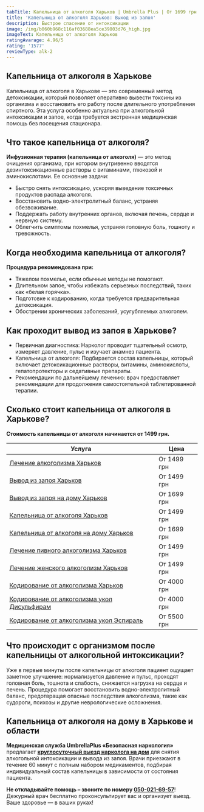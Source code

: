 ```yaml
---
tabTitle: Капельница от алкоголя Харьков | Umbrella Plus | От 1699 грн
title: 'Капельница от алкоголя Харьков: Выход из запоя'
description: Быстрое спасение от интоксикации
image: /img/b060b968c116af03688ea5ce39803d76_high.jpg
imageText: Капельница от алкоголя Харьков
ratingAvarage: 4.96/5
rating: '1577'
reviewType: alk-2
---
```


## Капельница от алкоголя в Харькове

Капельница от алкоголя в Харькове — это современный метод детоксикации, который позволяет оперативно вывести токсины из организма и восстановить его работу после длительного употребления спиртного. Эта услуга особенно актуальна при алкогольной интоксикации и запое, когда требуется экстренная медицинская помощь без посещения стационара.

## Что такое капельница от алкоголя?

**Инфузионная терапия (капельница от алкоголя)** — это метод очищения организма, при котором внутривенно вводятся дезинтоксикационные растворы с витаминами, глюкозой и аминокислотами. Ее основные задачи:

* Быстро снять интоксикацию, ускоряя выведение токсичных продуктов распада алкоголя.
* Восстановить водно-электролитный баланс, устраняя обезвоживание.
* Поддержать работу внутренних органов, включая печень, сердце и нервную систему.
* Облегчить симптомы похмелья, устраняя головную боль, тошноту и тревожность.

## Когда необходима капельница от алкоголя?

**Процедура рекомендована при:**

* Тяжелом похмелье, если обычные методы не помогают.
* Длительном запое, чтобы избежать серьезных последствий, таких как «белая горячка».
* Подготовке к кодированию, когда требуется предварительная детоксикация.
* Обострении хронических заболеваний, усугубляемых алкоголем.

## Как проходит вывод из запоя в Харькове?

* Первичная диагностика: Нарколог проводит тщательный осмотр, измеряет давление, пульс и изучает анамнез пациента.
* Капельница от алкоголя: Подбирается состав капельницы, который включает детоксикационные растворы, витамины, аминокислоты, гепатопротекторы и седативные препараты.
* Рекомендации по дальнейшему лечению: врач предоставляет рекомендации для продолжения самостоятельной таблетированной терапии.

## Сколько стоит капельница от алкоголя в Харькове?

**Стоимость капельницы от алкоголя начинается от 1499 грн.**

| Услуга                                                                                                                         | Цена        |
| ------------------------------------------------------------------------------------------------------------------------------ | ----------- |
| [Лечение алкоголизма Харьков](https://umbrella-plus.com.ua/kharkiv/lechenie-alkogolizma-kharkiv/)                              | От 1499 грн |
| [Вывод из запоя Харьков](https://umbrella-plus.com.ua/kharkiv/vivod-iz-zapoia-kharkiv/)                                        | От 1499 грн |
| [Вывод из запоя на дому Харьков](https://umbrella-plus.com.ua/kharkiv/vivod-iz-zapoia-na-domy-kharkiv/)                        | От 1699 грн |
| [Капельница от алкоголя Харьков](https://umbrella-plus.com.ua/kharkiv/kapelnica_ot_alkogola_kharkiv/)                          | От 1499 грн |
| [Капельница от алкоголя на дому Харьков](https://umbrella-plus.com.ua/kharkiv/kapelnica_ot_alkogola_na_domy_kharkiv/)          | От 1699 грн |
| [Лечение пивного алкоголизма Харьков](https://umbrella-plus.com.ua/kharkiv/lechenie-pivnogo-alkogolizma-kharkiv/)              | От 1499 грн |
| [Лечение женского алкоголизм Харьков](https://umbrella-plus.com.ua/kharkiv/lechenie-jenskogo-alkogolizma-kharkiv/)             | От 1499 грн |
| [Кодирование от алкоголизма Харьков](https://umbrella-plus.com.ua/kharkiv/kodirovka-ot-alkogolia-kharkiv/)                     | От 4000 грн |
| [Кодирование от алкоголизма укол Дисульфирам](https://umbrella-plus.com.ua/kharkiv/kodirovka-ot-alkogolia-disulfiram-kharkiv/) | От 4000 грн |
| [Кодирование от алкоголизма укол Эспираль](https://umbrella-plus.com.ua/kharkiv/kodirovka-ot-alkogolizma-espiarl-kharkiv/)     | От 5500 грн |

## Что происходит с организмом после капельницы от алкогольной интоксикации?

Уже в первые минуты после капельницы от алкоголя пациент ощущает заметное улучшение: нормализуется давление и пульс, проходят головная боль, тошнота и слабость, снижается нагрузка на сердце и печень. Процедура помогает восстановить водно-электролитный баланс, предотвращая опасные последствия алкоголизма, такие как судороги, психозы и другие неврологические осложнения.

## Капельница от алкоголя на дому в Харькове и области

**Медицинская служба UmbrellaPlus «Безопасная наркология»** предлагает **[круглосуточный выезд нарколога на дом](https://umbrella-plus.com.ua/kharkiv/kapelnica_ot_alkogola_na_domy_kharkiv/)** для снятия алкогольной интоксикации и вывода из запоя. Врачи приезжают в течение 60 минут с полным набором медикаментов, подбирая индивидуальный состав капельницы в зависимости от состояния пациента.

**Не откладывайте помощь – звоните по номеру [050-021-69-57](tel:0500216957)**! Дежурный врач бесплатно проконсультирует вас и организует выезд. Ваше здоровье — в ваших руках!
